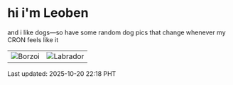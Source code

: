 # hi i'm Leoben

and i like dogs—so have some random dog pics that change whenever my CRON feels like it

|  |  |
|--------|----------|
| ![Borzoi](https://random-dog-vercel.vercel.app/api/random-borzoi?v=1760969920) | ![Labrador](https://random-dog-vercel.vercel.app/api/random-labrador?v=1760969920) |

Last updated: 2025-10-20 22:18 PHT
